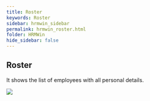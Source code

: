 ```yaml
---
title: Roster
keywords: Roster
sidebar: hrmwin_sidebar
permalink: hrmwin_roster.html
folder: HRMWin   
hide_sidebar: false
---
```


## Roster

It shows the list of employees with all personal details.


![](http://docs.risersoft.com/hrmnirvana/ImagesExt/image8_80.jpg)
